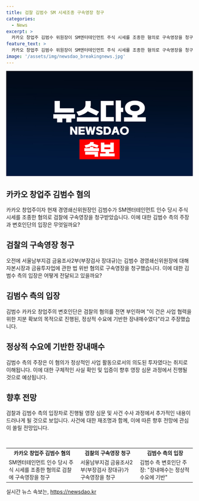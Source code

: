 ```yaml
---
title: 검찰 김범수 SM 시세조종 구속영장 청구
categories:
  - News
excerpt: >
  카카오 창업주 김범수 위원장이 SM엔터테인먼트 주식 시세를 조종한 혐의로 구속영장을 청구당했다. 김 위원장은 이를 전면 부인하며 정상적 수요에 기반한 장내매수라고 주장했다. 카카오 변호인단은 불법적 행위는 없었으며 사업 협력을 위한 목적으로 진행된 것이라고 강조했다. 영장 심문에서 이를 성실히 소명할 것이라고 덧붙였다.
feature_text: >
  카카오 창업주 김범수 위원장이 SM엔터테인먼트 주식 시세를 조종한 혐의로 구속영장을 청구당했다. 김 위원장은 이를 전면 부인하며 정상적 수요에 기반한 장내매수라고 주장했다. 카카오 변호인단은 불법적 행위는 없었으며 사업 협력을 위한 목적으로 진행된 것이라고 강조했다. 영장 심문에서 이를 성실히 소명할 것이라고 덧붙였다.
image: '/assets/img/newsdao_breakingnews.jpg'
---
```


<p><img src="/assets/img/newsdao_breakingnews.jpg" alt="koreaapp 속보" /></p>

<h2 data-ke-size="size26">카카오 창업주 김범수 혐의</h2>

<p data-ke-size="size16">카카오 창업주이자 현재 경영쇄신위원장인 김범수가 SM엔터테인먼트 인수 당시 주식 시세를 조종한 혐의로 검찰에 구속영장을 청구받았습니다. 이에 대한 김범수 측의 주장과 변호인단의 입장은 무엇일까요?</p>

<h2 data-ke-size="size26">검찰의 구속영장 청구</h2>

<p data-ke-size="size16">오전에 서울남부지검 금융조사2부(부장검사 장대규)는 김범수 경영쇄신위원장에 대해 자본시장과 금융투자업에 관한 법 위반 혐의로 구속영장을 청구했습니다. 이에 대한 김범수 측의 입장은 어떻게 전달되고 있을까요?</p>

<h2 data-ke-size="size26">김범수 측의 입장</h2>

<p data-ke-size="size16">김범수 카카오 창업주의 변호인단은 검찰의 혐의를 전면 부인하며 "이 건은 사업 협력을 위한 지분 확보의 목적으로 진행된, 정상적 수요에 기반한 장내매수였다"라고 주장했습니다.</p>

<h2 data-ke-size="size26">정상적 수요에 기반한 장내매수</h2>

<p data-ke-size="size16">김범수 측의 주장은 이 혐의가 정상적인 사업 활동으로서의 의도된 투자였다는 취지로 이해됩니다. 이에 대한 구체적인 사실 확인 및 입증이 향후 영장 심문 과정에서 진행될 것으로 예상됩니다.</p>

<h2 data-ke-size="size26">향후 전망</h2>

<p data-ke-size="size16">검찰과 김범수 측의 입장차로 진행될 영장 심문 및 사건 수사 과정에서 추가적인 내용이 드러나게 될 것으로 보입니다. 사건에 대한 재조명과 함께, 이에 따른 향후 전망에 관심이 쏠릴 전망입니다.</p>

<p data-ke-size="size16">&nbsp;</p>

<table>
    <tbody>
        <tr>
            <td style="text-align: center; height: 17px;"><b>카카오 창업주 김범수 혐의</b></td>
            <td style="text-align: center; height: 17px;"><b>검찰의 구속영장 청구</b></td>
            <td style="text-align: center; height: 17px;"><b>김범수 측의 입장</b></td>
        </tr>
        <tr>
            <td style="height: 17px;">SM엔터테인먼트 인수 당시 주식 시세를 조종한 혐의로 검찰에 구속영장을 청구</td>
            <td style="height: 17px;">서울남부지검 금융조사2부(부장검사 장대규)가 구속영장을 청구</td>
            <td style="height: 17px;">김범수 측 변호인단 주장: "장내매수는 정상적 수요에 기반"</td>
        </tr>
    </tbody>
</table>
실시간 뉴스 속보는, <a href="https://newsdao.kr" rel="dofollow">https://newsdao.kr</a>


